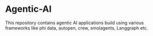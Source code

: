 # Agentic-AI
This repository contains agentic AI applications build using various frameworks like phi data, autopen, crew, smolagents, Langgraph etc.
